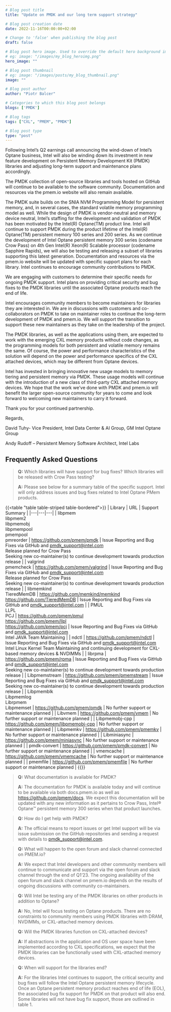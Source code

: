 ```yaml
---
# Blog post title
title: "Update on PMDK and our long term support strategy"

# Blog post creation date
date: 2022-11-16T00:00:00+02:00

# Change to 'false' when publishing the blog post
draft: false

# Blog post hero image. Used to override the default hero background image.
# eg: image: "/images/my_blog_heroimg.png"
hero_image: ""

# Blog post thumbnail
# eg: image: "/images/posts/my_blog_thumbnail.png"
image: ""

# Blog post author
author: "Piotr Balcer"

# Categories to which this blog post belongs
blogs: ['PMDK']

# Blog tags
tags: ["CXL", "PMEM", "PMDK"]

# Blog post type
type: "post"
---
```


Following Intel’s Q2 earnings call announcing the wind-down of Intel’s Optane business, Intel will also be winding down its investment in new feature development on Persistent Memory Development Kit (PMDK) libraries and adjusting long-term support and maintenance plans accordingly.

The PMDK collection of open-source libraries and tools hosted on GitHub will continue to be available to the software community.  Documentation and resources via the pmem.io website will also remain available. 

The PMDK suite builds on the SNIA NVM Programming Model for persistent memory, and, in several cases, the standard volatile memory programming model as well.  While the design of PMDK is vendor-neutral and memory device neutral, Intel’s staffing for the development and validation of PMDK has been motivated by the Intel(R) Optane(TM) product line.  Intel will continue to support PMDK during the product lifetime of the Intel(R) Optane(TM) persistent memory 100 series and 200 series.  As we continue the development of Intel Optane persistent memory 300 series (codename Crow Pass) on 4th Gen Intel(R) Xeon(R) Scalable processor (codename Sapphire Rapids), we will also be testing and releasing a subset of libraries supporting this latest generation. Documentation and resources via the pmem.io website will be updated with specific support plans for each library.  Intel continues to encourage community contributions to PMDK.

We are engaging with customers to determine their specific needs for ongoing PMDK support. Intel plans on providing critical security and bug fixes to the PMDK libraries until the associated Optane products reach the end of life.

Intel encourages community members to become maintainers for libraries they are interested in. We are in discussions with customers and co-collaborators on PMDK to take on maintainer roles to continue the long-term development of PMDK and pmem.io. We will support the transition to support these new maintainers as they take on the leadership of the project.

The PMDK libraries, as well as the applications using them, are expected to work with the emerging CXL memory products without code changes, as the programming models for both persistent and volatile memory remains the same.  Of course, the power and performance characteristics of the solution will depend on the power and performance specifics of the CXL attached devices, which may be different from Optane devices.  

Intel has invested in bringing innovative new usage models to memory tiering and persistent memory via PMDK. These usage models will continue with the introduction of a new class of third-party CXL attached memory devices. We hope that the work we’ve done with PMDK and pmem.io will benefit the larger open-source community for years to come and look forward to welcoming new maintainers to carry it forward.

Thank you for your continued partnership.

Regards,

David Tuhy- Vice President, Intel Data Center & AI Group, GM Intel Optane Group

Andy Rudoff – Persistent Memory Software Architect, Intel Labs

## Frequently Asked Questions

> **Q:** Which libraries will have support for bug fixes? Which libraries will be released with Crow Pass testing?
>
> **A:** Please see below for a summary table of the specific support. Intel will only address issues and bug fixes related to Intel Optane PMem products.

{{<table "table table-striped table-bordered">}}
| Library | URL | Support Summary |
|---|---|---|
| libpmem<br /> libpmem2<br /> libpmemobj<br /> libpmempool<br /> pmempool<br /> pmreorder | https://github.com/pmem/pmdk | Issue Reporting and Bug Fixes via GitHub and pmdk_support@intel.com<br /> Release planned for Crow Pass<br /> Seeking new co-maintainer(s) to continue development towards production release |
| valgrind<br /> pmemcheck | https://github.com/pmem/valgrind | Issue Reporting and Bug Fixes via GitHub and pmdk_support@intel.com<br /> Release planned for Crow Pass<br /> Seeking new co-maintainer(s) to continue development towards production release |
| libmemkind<br /> TieredMemDB | https://github.com/memkind/memkind<br /> https://github.com/TieredMemDB | Issue Reporting and Bug Fixes via GitHub and pmdk_support@intel.com |
| PMUL<br /> LLPL<br /> PCJ | https://github.com/pmem/pmul<br /> https://github.com/pmem/llpl<br /> https://github.com/pmem/pcj | Issue Reporting and Bug Fixes via GitHub and pmdk_support@intel.com<br /> Intel JAVA Team Maintaining |
| ndctl | https://github.com/pmem/ndctl | Issue Reporting and Bug Fixes via GitHub and pmdk_support@intel.com<br /> Intel Linux Kernel Team Maintaining and continuing development for CXL-based memory devices & NVDIMMs |
| librpma | https://github.com/pmem/rpma | Issue Reporting and Bug Fixes via GitHub and pmdk_support@intel.com<br /> Seeking new co-maintainer(s) to continue development towards production release |
| Libpmemstream | https://github.com/pmem/pmemstream | Issue Reporting and Bug Fixes via GitHub and pmdk_support@intel.com<br /> Seeking new co-maintainer(s) to continue development towards production release |
| Libpmemblk<br /> Libpmemlog<br /> Librpmem<br /> Libpmemset | https://github.com/pmem/pmdk | No further support or maintenance planned |
| Libvmem | https://github.com/pmem/vmem | No further support or maintenance planned |
| Libpmemobj-cpp | https://github.com/pmem/libpmemobj-cpp | No further support or maintenance planned |
| Libpmemkv | https://github.com/pmem/pmemkv | No further support or maintenance planned |
| Libminiasync | https://github.com/pmem/miniasync | No further support or maintenance planned |
| pmdk-convert | https://github.com/pmem/pmdk-convert | No further support or maintenance planned |
| vmemcache | https://github.com/pmem/vmemcache | No further support or maintenance planned |
| pmemfile | https://github.com/pmem/pmemfile | No further support or maintenance planned |
{{</table>}}

> **Q:** What documentation is available for PMDK?
>
> **A:** The documentation for PMDK is available today and will continue to be available via both docs.pmem.io as well as https://github.com/pmem/docs. We expect this documentation will be updated with any new information as it pertains to Crow Pass, Intel® Optane™ persistent memory 300 series when that product launches.

> **Q:** How do I get help with PMDK?
>
> **A:** The official means to report issues or get Intel support will be via issue submission on the GitHub repositories and sending a request with details to pmdk_support@intel.com. 

> **Q:** What will happen to the open forum and slack channel connected on PMEM.io? 
>
> **A:** We expect that Intel developers and other community members will continue to communicate and support via the open forum and slack channel through the end of Q1’23. The ongoing availability of the open forum and slack channel on pmem.io depends on the results of ongoing discussions with community co-maintainers.

> **Q:** Will Intel be testing any of the PMDK libraries on other products in addition to Optane?
>
> **A:** No, Intel will focus testing on Optane products. There are no constraints to community members using PMDK libraries with DRAM, NVDIMMs, or CXL-attached memory devices.

> **Q:** Will the PMDK libraries function on CXL-attached devices?
>
> **A:** If abstractions in the application and OS user space have been implemented according to CXL specifications, we expect that the PMDK libraries can be functionally used with CXL-attached memory devices. 

> **Q:** When will support for the libraries end?
>
> **A:** For the libraries Intel continues to support, the critical security and bug fixes will follow the Intel Optane persistent memory lifecycle. Once an Optane persistent memory product reaches end of life (EOL), the associated bug fix support for PMDK on that product will also end. Some libraries will not have bug fix support, those are outlined in table 1.
